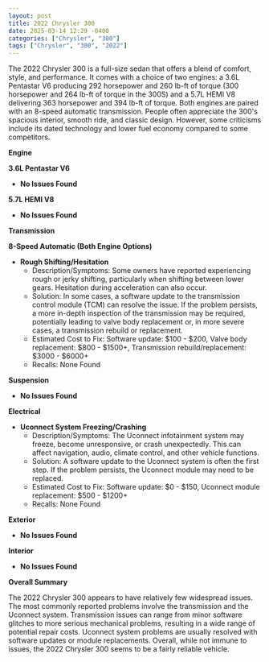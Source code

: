 ```yaml
---
layout: post
title: 2022 Chrysler 300
date: 2025-03-14 12:29 -0400
categories: ["Chrysler", "300"]
tags: ["Chrysler", "300", "2022"]
---
```

The 2022 Chrysler 300 is a full-size sedan that offers a blend of comfort, style, and performance. It comes with a choice of two engines: a 3.6L Pentastar V6 producing 292 horsepower and 260 lb-ft of torque (300 horsepower and 264 lb-ft of torque in the 300S) and a 5.7L HEMI V8 delivering 363 horsepower and 394 lb-ft of torque. Both engines are paired with an 8-speed automatic transmission. People often appreciate the 300's spacious interior, smooth ride, and classic design. However, some criticisms include its dated technology and lower fuel economy compared to some competitors.

**Engine**

**3.6L Pentastar V6**

*   **No Issues Found**

**5.7L HEMI V8**

*   **No Issues Found**

**Transmission**

**8-Speed Automatic (Both Engine Options)**

*   **Rough Shifting/Hesitation**
    *   Description/Symptoms: Some owners have reported experiencing rough or jerky shifting, particularly when shifting between lower gears. Hesitation during acceleration can also occur.
    *   Solution: In some cases, a software update to the transmission control module (TCM) can resolve the issue. If the problem persists, a more in-depth inspection of the transmission may be required, potentially leading to valve body replacement or, in more severe cases, a transmission rebuild or replacement.
    *   Estimated Cost to Fix: Software update: $100 - $200, Valve body replacement: $800 - $1500+, Transmission rebuild/replacement: $3000 - $6000+
    *   Recalls: None Found

**Suspension**

*   **No Issues Found**

**Electrical**

*   **Uconnect System Freezing/Crashing**
    *   Description/Symptoms: The Uconnect infotainment system may freeze, become unresponsive, or crash unexpectedly. This can affect navigation, audio, climate control, and other vehicle functions.
    *   Solution: A software update to the Uconnect system is often the first step. If the problem persists, the Uconnect module may need to be replaced.
    *   Estimated Cost to Fix: Software update: $0 - $150, Uconnect module replacement: $500 - $1200+
    *   Recalls: None Found

**Exterior**

*   **No Issues Found**

**Interior**

*   **No Issues Found**

**Overall Summary**

The 2022 Chrysler 300 appears to have relatively few widespread issues. The most commonly reported problems involve the transmission and the Uconnect system. Transmission issues can range from minor software glitches to more serious mechanical problems, resulting in a wide range of potential repair costs. Uconnect system problems are usually resolved with software updates or module replacements. Overall, while not immune to issues, the 2022 Chrysler 300 seems to be a fairly reliable vehicle.

